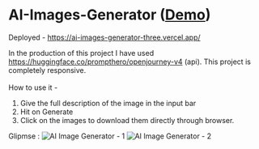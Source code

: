 # AI-Images-Generator (<a href="https://ai-images-generator-three.vercel.app/">Demo</a>)

 Deployed - https://ai-images-generator-three.vercel.app/

In the production of this project I have used https://huggingface.co/prompthero/openjourney-v4 (api).
This project is completely responsive.<br><br>
How to use it - 
1. Give the full description of the image in the input bar
2. Hit on Generate 
3. Click on the images to download them directly through browser.

 Glipmse :
![AI Image Generator - 1](https://github.com/AaadityaG/AI-Images-Generator/assets/114663382/8b5fd127-bacb-4f4a-8669-ee6cbec6dd8d)
![AI Image Generator - 2](https://github.com/AaadityaG/AI-Images-Generator/assets/114663382/eaf07bb0-4817-49cb-8e92-b995d0fe8b5e)
